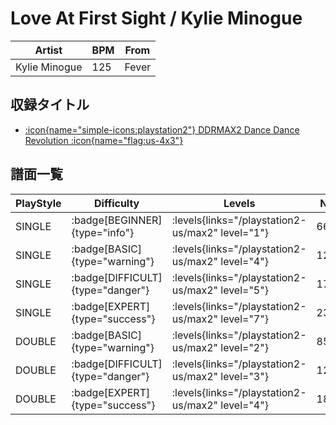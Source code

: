 # Love At First Sight / Kylie Minogue

|Artist|BPM|From|
|------|---|----|
|Kylie Minogue|125|Fever|

## 収録タイトル

- [:icon{name="simple-icons:playstation2"} DDRMAX2 Dance Dance Revolution :icon{name="flag:us-4x3"}](/playstation2-us/max2)

## 譜面一覧

|PlayStyle|Difficulty|Levels|Notes|Movie|
|---------|----------|------|-----|-----|
|SINGLE| :badge[BEGINNER]{type="info"}| :levels{links="/playstation2-us/max2" level="1"}|66/0||
|SINGLE| :badge[BASIC]{type="warning"}| :levels{links="/playstation2-us/max2" level="4"}|122/34||
|SINGLE| :badge[DIFFICULT]{type="danger"}| :levels{links="/playstation2-us/max2" level="5"}|170/31||
|SINGLE| :badge[EXPERT]{type="success"}| :levels{links="/playstation2-us/max2" level="7"}|234/10||
|DOUBLE| :badge[BASIC]{type="warning"}| :levels{links="/playstation2-us/max2" level="2"}|85/13||
|DOUBLE| :badge[DIFFICULT]{type="danger"}| :levels{links="/playstation2-us/max2" level="3"}|126/17||
|DOUBLE| :badge[EXPERT]{type="success"}| :levels{links="/playstation2-us/max2" level="4"}|185/11||
